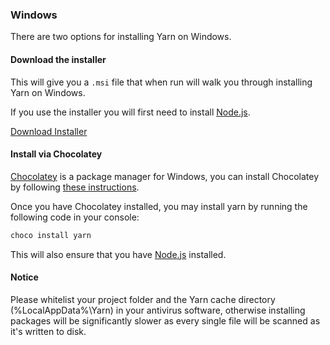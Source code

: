 
### Windows

There are two options for installing Yarn on Windows.

#### Download the installer

This will give you a `.msi` file that when run will walk you through installing
Yarn on Windows.

If you use the installer you will first need to install
[Node.js](https://nodejs.org/).

<a class="btn btn-primary install-btn-windows" href="/latest.msi">Download Installer</a>

#### Install via Chocolatey

[Chocolatey](https://chocolatey.org/) is a package manager for Windows, you can
install Chocolatey by following
[these instructions](https://chocolatey.org/install).

Once you have Chocolatey installed, you may install yarn by running the
following code in your console:

```sh
choco install yarn
```

This will also ensure that you have [Node.js](https://nodejs.org/) installed.

#### Notice

Please whitelist your project folder and the Yarn cache directory (%LocalAppData%\Yarn) in your antivirus software, otherwise installing packages will be significantly slower as every single file will be scanned as it's written to disk.
